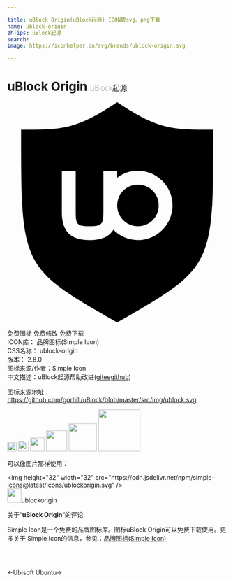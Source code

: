 ```yaml
---

title: uBlock Origin(uBlock起源) ICON转svg、png下载
name: ublock-origin
zhTips: uBlock起源
search: 
image: https://iconhelper.cn/svg/brands/ublock-origin.svg

---
```


# uBlock Origin  <small style="font-size: 60%;font-weight: 100">uBlock起源</small>

<div id="svg" class="svg-wrap">
<svg role="img" viewBox="0 0 24 24" xmlns="http://www.w3.org/2000/svg"><title>uBlock Origin icon</title><path d="M12 0C7.502 3 6.002 3 1.5 3c0 15.002 0 15.002 10.5 21 10.5-5.998 10.5-5.998 10.5-21-4.498 0-5.998 0-10.5-3zM5.956 7.472h1.512v4.536c0 1.322.19 1.508 1.512 1.508 1.323 0 1.512-.19 1.512-1.512V7.472H12v.767a3.75 3.75 0 012.268-.767 3.79 3.79 0 013.776 3.78 3.79 3.79 0 01-3.78 3.775 3.765 3.764 0 01-2.684-1.133c-.464.77-1.315 1.133-2.6 1.133-2.079 0-3.024-.944-3.024-3.023zm8.308 1.512A2.254 2.254 0 0012 11.252a2.254 2.254 0 002.268 2.264 2.254 2.254 0 002.264-2.268 2.254 2.254 0 00-2.268-2.264z" /></svg>
</div>
<detail full-name='ublock-origin'></detail>

<div class="detail-page">
<p>
<span><span class="badge-success badge">免费图标</span> <span class="badge-success badge">免费修改</span>  <span class="badge-success badge">免费下载</span> </span>
<br/>
<span>
ICON库：
<span class="badge-secondary badge">品牌图标(Simple Icon)</span> 
</span>
<br/>
<span>
CSS名称：
<span class="badge-secondary badge">ublock-origin</span> 
</span>

<br/>
<span>
版本：
<span class="badge-secondary badge">2.8.0</span> 
</span>
<br/>
<span>图标来源/作者：<span class="badge-light badge">Simple Icon</span></span> 
<br/>
<span class="zh-detail">中文描述：<span class="badge-primary badge">uBlock起源</span><span class="help-link"><span>帮助改进</span>(<a href="https://gitee.com/liuwave/icon-helper/edit/master/json/brands/ublock-origin.json" target="_blank" rel="noopener noreferrer">gitee</a><a href="https://github.com/liuwave/icon-helper/edit/master/json/brands/ublock-origin.json" target="_blank" rel="noopener noreferrer">github</a></span>)</span><br/>
</p>
</div><div class="description description alert alert-light"><p>图标来源地址：<a href="https://github.com/gorhill/uBlock/blob/master/src/img/ublock.svg" target="_blank" rel="noopener noreferrer">https://github.com/gorhill/uBlock/blob/master/src/img/ublock.svg</a></p></div>
<div class="alert alert-dark">
<img height="21" width="21" src="https://cdn.jsdelivr.net/npm/simple-icons@latest/icons/ublockorigin.svg" />
<img height="24" width="24" src="https://cdn.jsdelivr.net/npm/simple-icons@latest/icons/ublockorigin.svg" />
<img height="32" width="32" src="https://cdn.jsdelivr.net/npm/simple-icons@latest/icons/ublockorigin.svg" />
<img height="48" width="48" src="https://cdn.jsdelivr.net/npm/simple-icons@latest/icons/ublockorigin.svg" />
<img height="64" width="64" src="https://cdn.jsdelivr.net/npm/simple-icons@latest/icons/ublockorigin.svg" />
<img height="96" width="96" src="https://cdn.jsdelivr.net/npm/simple-icons@latest/icons/ublockorigin.svg" />

</div>
<div>
  <p>可以像图片那样使用：    
  </p>
  <div class="alert alert-primary" style="font-size: 14px">
    &lt;img height="32" width="32" src="https://cdn.jsdelivr.net/npm/simple-icons@latest/icons/ublockorigin.svg" /&gt;
    <copy-btn content='<img height="32" width="32" src="https://cdn.jsdelivr.net/npm/simple-icons@latest/icons/ublockorigin.svg" />'></copy-btn>
  </div>
  <div class="alert alert-secondary">
    <img height="32" width="32" src="https://cdn.jsdelivr.net/npm/simple-icons@latest/icons/ublockorigin.svg" />ublockorigin
    <copy-btn content="ublockorigin" btn-title="复制图标名称"></copy-btn>
  </div>
</div>
<div class="icon-detail__container">
<p>关于“<b>uBlock Origin</b>”的评论:</p>
</div>
<Vssue title="关于“uBlock Origin”的评论" />
<div><p>Simple Icon是一个免费的品牌图标库。图标uBlock Origin可以免费下载使用。更多关于  Simple Icon的信息，参见：<a target="_blank" href="https://iconhelper.cn/brands.html">品牌图标(Simple Icon)</a>
</p></div>


<div style="padding:2rem 0 " class="page-nav"><p class="inner"><span class="prev">←<router-link to="/icon/ubisoft.html">Ubisoft</router-link></span> <span class="next"><router-link to="/icon/ubuntu.html">Ubuntu</router-link>→</span></p></div>

